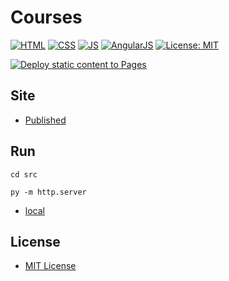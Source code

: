 # Courses

[![HTML](https://img.shields.io/badge/HTML-E34F26?style=for-the-badge&logo=html5&logoColor=white)](https://developer.mozilla.org/en-US/docs/Learn/Getting_started_with_the_web/HTML_basics) [![CSS](https://img.shields.io/badge/CSS-1572B6?&style=for-the-badge&logo=css3&logoColor=white)](https://developer.mozilla.org/en-US/docs/Web/CSS) [![JS](https://img.shields.io/badge/JavaScript-323330?style=for-the-badge&logo=javascript&logoColor=F7DF1E)](https://developer.mozilla.org/en-US/docs/Web/JavaScript) [![AngularJS](https://img.shields.io/badge/AngularJS-E23237?style=for-the-badge&logo=angularjs&logoColor=white)](https://angularjs.org/) [![License: MIT](https://img.shields.io/badge/License-MIT-lightgrey.svg?style=for-the-badge)](https://opensource.org/licenses/MIT)

[![Deploy static content to Pages](https://github.com/AlexHedley/projects/actions/workflows/static.yml/badge.svg)](https://github.com/AlexHedley/projects/actions/workflows/static.yml)

## Site

- [Published](https://alexhedley.github.io/projects)

## Run

`cd src`

`py -m http.server`

- [local](http://localhost:8000/)

<!-- ## Docs

- [docs](docs/README.md) -->

## License

- [MIT License](LICENSE)
